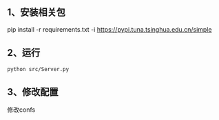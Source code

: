 ## 1、安装相关包

pip install -r requirements.txt -i https://pypi.tuna.tsinghua.edu.cn/simple

## 2、运行

```
python src/Server.py
```

## 3、修改配置

修改confs

